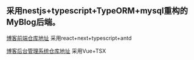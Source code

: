 ## 采用nestjs+typescript+TypeORM+mysql重构的MyBlog后端。
[博客前端仓库地址](https://github.com/Elmge/MyBlog) 采用react+next+typescript+antd

[博客后台管理系统仓库地址](https://github.com/Elmge/MyBlog-Admin) 采用Vue+TSX
